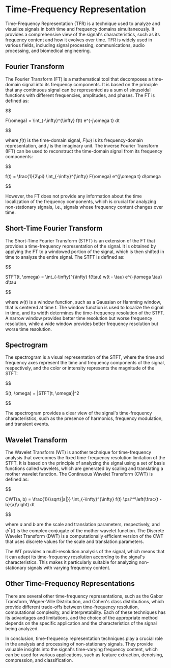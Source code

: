 # Time-Frequency Representation

Time-Frequency Representation (TFR) is a technique used to analyze and visualize signals in both time and frequency domains simultaneously. It provides a comprehensive view of the signal's characteristics, such as its frequency content and how it evolves over time. TFR is widely used in various fields, including signal processing, communications, audio processing, and biomedical engineering.

## Fourier Transform

The Fourier Transform (FT) is a mathematical tool that decomposes a time-domain signal into its frequency components. It is based on the principle that any continuous signal can be represented as a sum of sinusoidal functions with different frequencies, amplitudes, and phases. The FT is defined as:


$$

F(\omega) = \int_{-\infty}^{\infty} f(t) e^{-j\omega t} dt

$$


where $f(t)$ is the time-domain signal, $F(\omega)$ is its frequency-domain representation, and $j$ is the imaginary unit. The inverse Fourier Transform (IFT) can be used to reconstruct the time-domain signal from its frequency components:


$$

f(t) = \frac{1}{2\pi} \int_{-\infty}^{\infty} F(\omega) e^{j\omega t} d\omega

$$


However, the FT does not provide any information about the time localization of the frequency components, which is crucial for analyzing non-stationary signals, i.e., signals whose frequency content changes over time.

## Short-Time Fourier Transform

The Short-Time Fourier Transform (STFT) is an extension of the FT that provides a time-frequency representation of the signal. It is obtained by applying the FT to a windowed portion of the signal, which is then shifted in time to analyze the entire signal. The STFT is defined as:


$$

STFT(t, \omega) = \int_{-\infty}^{\infty} f(\tau) w(t - \tau) e^{-j\omega \tau} d\tau

$$


where $w(t)$ is a window function, such as a Gaussian or Hamming window, that is centered at time $t$. The window function is used to localize the signal in time, and its width determines the time-frequency resolution of the STFT. A narrow window provides better time resolution but worse frequency resolution, while a wide window provides better frequency resolution but worse time resolution.

## Spectrogram

The spectrogram is a visual representation of the STFT, where the time and frequency axes represent the time and frequency components of the signal, respectively, and the color or intensity represents the magnitude of the STFT:


$$

S(t, \omega) = |STFT(t, \omega)|^2

$$


The spectrogram provides a clear view of the signal's time-frequency characteristics, such as the presence of harmonics, frequency modulation, and transient events.

## Wavelet Transform

The Wavelet Transform (WT) is another technique for time-frequency analysis that overcomes the fixed time-frequency resolution limitation of the STFT. It is based on the principle of analyzing the signal using a set of basis functions called wavelets, which are generated by scaling and translating a mother wavelet function. The Continuous Wavelet Transform (CWT) is defined as:


$$

CWT(a, b) = \frac{1}{\sqrt{|a|}} \int_{-\infty}^{\infty} f(t) \psi^*\left(\frac{t - b}{a}\right) dt

$$


where $a$ and $b$ are the scale and translation parameters, respectively, and $\psi^*(t)$ is the complex conjugate of the mother wavelet function. The Discrete Wavelet Transform (DWT) is a computationally efficient version of the CWT that uses discrete values for the scale and translation parameters.

The WT provides a multi-resolution analysis of the signal, which means that it can adapt its time-frequency resolution according to the signal's characteristics. This makes it particularly suitable for analyzing non-stationary signals with varying frequency content.

## Other Time-Frequency Representations

There are several other time-frequency representations, such as the Gabor Transform, Wigner-Ville Distribution, and Cohen's class distributions, which provide different trade-offs between time-frequency resolution, computational complexity, and interpretability. Each of these techniques has its advantages and limitations, and the choice of the appropriate method depends on the specific application and the characteristics of the signal being analyzed.

In conclusion, time-frequency representation techniques play a crucial role in the analysis and processing of non-stationary signals. They provide valuable insights into the signal's time-varying frequency content, which can be used for various applications, such as feature extraction, denoising, compression, and classification.
